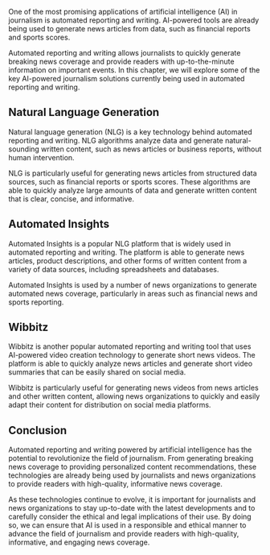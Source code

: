 
One of the most promising applications of artificial intelligence (AI) in journalism is automated reporting and writing. AI-powered tools are already being used to generate news articles from data, such as financial reports and sports scores.

Automated reporting and writing allows journalists to quickly generate breaking news coverage and provide readers with up-to-the-minute information on important events. In this chapter, we will explore some of the key AI-powered journalism solutions currently being used in automated reporting and writing.

Natural Language Generation
---------------------------

Natural language generation (NLG) is a key technology behind automated reporting and writing. NLG algorithms analyze data and generate natural-sounding written content, such as news articles or business reports, without human intervention.

NLG is particularly useful for generating news articles from structured data sources, such as financial reports or sports scores. These algorithms are able to quickly analyze large amounts of data and generate written content that is clear, concise, and informative.

Automated Insights
------------------

Automated Insights is a popular NLG platform that is widely used in automated reporting and writing. The platform is able to generate news articles, product descriptions, and other forms of written content from a variety of data sources, including spreadsheets and databases.

Automated Insights is used by a number of news organizations to generate automated news coverage, particularly in areas such as financial news and sports reporting.

Wibbitz
-------

Wibbitz is another popular automated reporting and writing tool that uses AI-powered video creation technology to generate short news videos. The platform is able to quickly analyze news articles and generate short video summaries that can be easily shared on social media.

Wibbitz is particularly useful for generating news videos from news articles and other written content, allowing news organizations to quickly and easily adapt their content for distribution on social media platforms.

Conclusion
----------

Automated reporting and writing powered by artificial intelligence has the potential to revolutionize the field of journalism. From generating breaking news coverage to providing personalized content recommendations, these technologies are already being used by journalists and news organizations to provide readers with high-quality, informative news coverage.

As these technologies continue to evolve, it is important for journalists and news organizations to stay up-to-date with the latest developments and to carefully consider the ethical and legal implications of their use. By doing so, we can ensure that AI is used in a responsible and ethical manner to advance the field of journalism and provide readers with high-quality, informative, and engaging news coverage.
